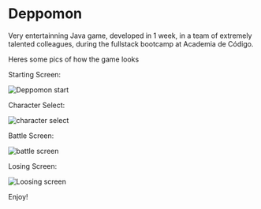 # Deppomon

Very entertainning Java game, developed in 1 week, in a team of extremely talented colleagues, during the fullstack bootcamp at Academia de Código.

Heres some pics of how the game looks

Starting Screen:

![Deppomon start](https://github.com/user-attachments/assets/5568c75a-ba16-44f2-9f12-0c66740cc1f3)

Character Select:

![character select](https://github.com/user-attachments/assets/0875aa35-369e-452a-8076-fe93de75c213)

Battle Screen:

![battle screen](https://github.com/user-attachments/assets/5f068890-00c9-404f-8d95-9ac479d5a2a6)

Losing Screen:

![Loosing screen](https://github.com/user-attachments/assets/2a7a01cd-6fae-4303-ae1e-70fe4dfcdce0)

Enjoy!



